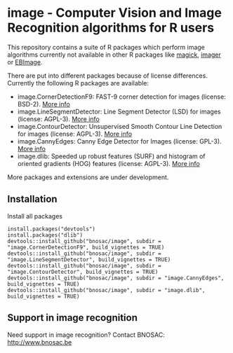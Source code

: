 # image -  Computer Vision and Image Recognition algorithms for R users 

This repository contains a suite of R packages which perform image algorithms currently not available in other R packages like [magick](https://CRAN.R-project.org/package=magick), [imager](https://CRAN.R-project.org/package=imageR) or [EBImage](https://bioconductor.org/packages/release/bioc/html/EBImage.html). 

There are put into different packages because of license differences. Currently the following R packages are available:

- image.CornerDetectionF9:  FAST-9 corner detection for images  (license: BSD-2). [More info](image.CornerDetectionF9)
- image.LineSegmentDetector: Line Segment Detector (LSD) for images (license: AGPL-3). [More info](image.LineSegmentDetector)
- image.ContourDetector:  Unsupervised Smooth Contour Line Detection for images (license: AGPL-3). [More info](image.ContourDetector)
- image.CannyEdges: Canny Edge Detector for Images (license: GPL-3). [More info](image.CannyEdges)
- image.dlib: Speeded up robust features (SURF) and histogram of oriented gradients (HOG) features (license: AGPL-3). [More info](image.dlib)

More packages and extensions are under development.

## Installation

Install all packages

```
install.packages("devtools")
install.packages("dlib")
devtools::install_github("bnosac/image", subdir = "image.CornerDetectionF9", build_vignettes = TRUE)
devtools::install_github("bnosac/image", subdir = "image.LineSegmentDetector", build_vignettes = TRUE)
devtools::install_github("bnosac/image", subdir = "image.ContourDetector", build_vignettes = TRUE)
devtools::install_github("bnosac/image", subdir = "image.CannyEdges", build_vignettes = TRUE)
devtools::install_github("bnosac/image", subdir = "image.dlib", build_vignettes = TRUE)
```

## Support in image recognition

Need support in image recognition?
Contact BNOSAC: http://www.bnosac.be

